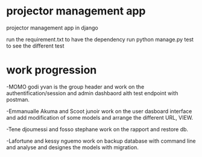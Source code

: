 # projector management app
 projector management app in django

 run the requirement.txt to have the dependency
 run python manage.py test to see the different test


# work progression

 -MOMO godi yvan is the group header and work on the authentification/session and admin dashbaord aith test endpoint with postman.
 
 -Emmanualle Akuma and Scoot junoir work on the user dasboard interface and add modification of some models and arrange the different URL, VIEW.
 
 -Tene djoumessi and fosso stephane work on the rapport and restore db.
 
 -Lafortune and kessy nguemo  work on backup database with command line and analyse and designes the models with migration.
